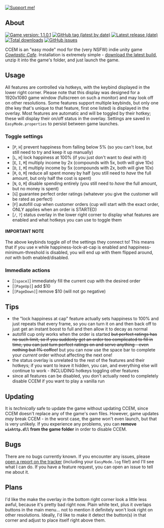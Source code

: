 [![Support me!](https://ko-fi.com/img/githubbutton_sm.svg)](https://ko-fi.com/V7V7IK9UU)

## About

[![Game version: 1.1.0.1](https://img.shields.io/badge/game%20version-1.1.0.1-blue)](https://noa3.itch.io/cowtastic)
[![GitHub tag (latest by date)](https://img.shields.io/github/v/tag/PrincessRTFM/CowtasticCafeEasyMode?label=mod%20version&color=informational)](https://github.com/PrincessRTFM/CowtasticCafeEasyMode/releases/latest)
[![Latest release (date)](https://img.shields.io/github/release-date/PrincessRTFM/CowtasticCafeEasyMode)](https://github.com/PrincessRTFM/CowtasticCafeEasyMode/releases/latest)
[![Total downloads](https://img.shields.io/github/downloads-pre/PrincessRTFM/CowtasticCafeEasyMode/total?label=downloads)](https://github.com/PrincessRTFM/CowtasticCafeEasyMode/releases)
[![GitHub issues](https://img.shields.io/github/issues-raw/PrincessRTFM/CowtasticCafeEasyMode?label=known%20issues)](https://github.com/PrincessRTFM/CowtasticCafeEasyMode/issues?q=is%3Aissue+is%3Aopen+sort%3Aupdated-desc)

CCEM is an "easy mode" mod for the (very NSFW) indie unity game [_Cowtastic Cafe_](https://noa3.itch.io/cowtastic). Installation is extremely simple - [download the latest build](https://github.com/PrincessRTFM/CowtasticCafeEasyMode/releases/latest/download/Release.zip), unzip it into the game's folder, and just launch the game.

## Usage

All features are controlled via hotkeys, with the keybind displayed in the lower right corner. Please note that this display was designed for a 1920x1080 game window (fullscreen on such a monitor) and may look off on other resolutions. Some features support multiple keybinds, but only one (the key that's unique to that feature, first one listed) is displayed in the overlay. Most features are automatic and will be toggled by their hotkey; these will display their on/off status in the overlay. Settings are saved in `EasyMode.properties` to persist between game launches.

### Toggle settings

- \[`P`, `H`\] prevent happiness from falling below 5% (so you can't lose, but still need to try and keep it up manually)
- \[`L`, `H`\] lock happiness at 100% (if you just don't want to deal with it)
- \[`E`, `I`, `M`\] multiply income by 2x (compounds with 5x, both will give 10x)
- \[`D`, `I`, `M`\] multiply income by 5x (compounds with 2x, both will give 10x)
- \[`R`, `O`, `M`\] reduce all spent money by half (you still need to _have_ the full amount, but only half the cost is spent)
- \[`N`, `O`, `M`\] disable spending entirely (you still need to _have_ the full amount, but no money is spent)
- \[`G`\] guarantee perfect order ratings (whatever you give the customer will be rated as perfect)
- \[`F`\] autofill cup when customer orders (cup will start with the exact order, ONLY applies when an order is STARTED)
- \[`/`, `?`\] status overlay in the lower right corner to display what features are enabled and what hotkeys you can use to toggle them

#### IMPORTANT NOTE

The above keybinds toggle _all_ of the settings they connect to! This means that if you use `H` while happiness-lock-at-cap is enabled and happiness-minimum-threshold is disabled, you will end up with them flipped around, _not_ with both enabled/disabled.

### Immediate actions

- \[`[space]`\] immediately fill the current cup with the desired order
- \[`[PageUp]`\] add $10
- \[`[PageDown]`\] remove $10 (will not go negative)

## Tips

- the "lock happiness at cap" feature actually sets happiness to 100% and just repeats that every frame, so you can turn it on and then back off to just get an instant boost to full and then allow it to decay as normal
- autofill cup only works when the order is started ~~but perfect ratings has no such limit, so if you suddenly get an order too complicated to fill in time, you can just turn perfect ratings on and serve anything - even nothing but 1% coffee!~~ but you can now use the space bar to complete your _current_ order without affecting the next one!
- the status overlay is unrelated to the rest of the features and their hotkeys; if you want to leave it hidden, you can, and everything else will continue to work - INCLUDING hotkeys toggling other features
- since all features can be disabled, you don't actually need to completely disable CCEM if you want to play a vanilla run

## Updating

It is _technically_ safe to update the game without updating CCEM, since CCEM doesn't replace any of the game's own files. However, game updates _may_ break CCEM - in the worst case, the game won't even launch, but that is very unlikely. If you experience any problems, you can **remove `winhttp.dll` from the game folder** in order to disable CCEM.

## Bugs

There are no bugs currently known. If you encounter any issues, please [open a report on the tracker](https://github.com/PrincessRTFM/CowtasticCafeEasyMode/issues/new) (including your `EasyMode.log` file!) and I'll see what I can do. If you have a feature request, you can open an issue to tell me about it.

## Plans

I'd like the make the overlay in the bottom right corner look a little less awful, because it's pretty bad right now. Plain white text, plus it overlaps buttons in the main menu... not to mention it definitely won't look right on other resolutions. Ideally, I'd like to make it detect the button(s) in that corner and adjust to place itself right above them.